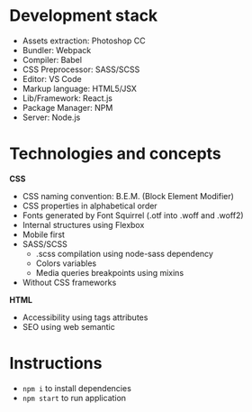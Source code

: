 # Development stack

- Assets extraction: Photoshop CC
- Bundler: Webpack
- Compiler: Babel
- CSS Preprocessor: SASS/SCSS
- Editor: VS Code
- Markup language: HTML5/JSX
- Lib/Framework: React.js
- Package Manager: NPM
- Server: Node.js

# Technologies and concepts

**CSS**

- CSS naming convention: B.E.M. (Block Element Modifier)
- CSS properties in alphabetical order
- Fonts generated by Font Squirrel (.otf into .woff and .woff2)
- Internal structures using Flexbox
- Mobile first
- SASS/SCSS
    - .scss compilation using node-sass dependency
    - Colors variables
    - Media queries breakpoints using mixins
- Without CSS frameworks

**HTML**

- Accessibility using tags attributes
- SEO using web semantic

# Instructions

- `npm i` to install dependencies
- `npm start` to run application